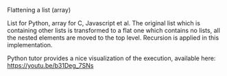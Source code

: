 Flattening a list (array)

List for Python, array for C, Javascript et  al.
The original list which is containing other lists is transformed to a flat one which contains no lists, all the nested elements are moved to the top level.
Recursion is applied in this implementation.

Python tutor provides a nice visualization of the execution, available here: https://youtu.be/b31Deg_7SNs

